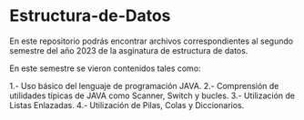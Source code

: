 # Estructura-de-Datos
En este repositorio podrás encontrar archivos correspondientes al segundo semestre del año 2023 de la asginatura de estructura de datos.

En este semestre se vieron contenidos tales como:

1.- Uso básico del lenguaje de programación JAVA.
2.- Comprensión de utilidades típicas de JAVA como Scanner, Switch y bucles.
3.- Utilización de Listas Enlazadas.
4.- Utilización de Pilas, Colas y Diccionarios. 
